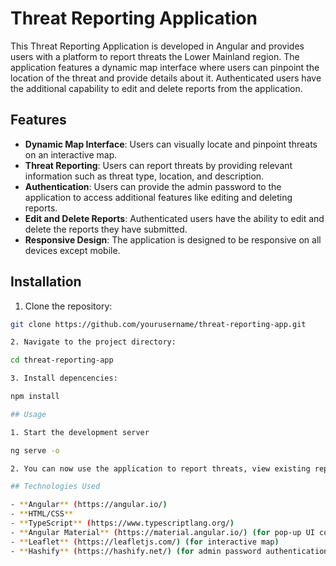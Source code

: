 # Threat Reporting Application

This Threat Reporting Application is developed in Angular and provides users with a platform to report threats the Lower Mainland region. The application features a dynamic map interface where users can pinpoint the location of the threat and provide details about it. Authenticated users have the additional capability to edit and delete reports from the application.

## Features

- **Dynamic Map Interface**: Users can visually locate and pinpoint threats on an interactive map.
- **Threat Reporting**: Users can report threats by providing relevant information such as threat type, location, and description.
- **Authentication**: Users can provide the admin password to the application to access additional features like editing and deleting reports.
- **Edit and Delete Reports**: Authenticated users have the ability to edit and delete the reports they have submitted.
- **Responsive Design**: The application is designed to be responsive on all devices except mobile.

## Installation

1. Clone the repository:

```bash
git clone https://github.com/yourusername/threat-reporting-app.git

2. Navigate to the project directory:

cd threat-reporting-app

3. Install depencencies:

npm install

## Usage

1. Start the development server

ng serve -o

2. You can now use the application to report threats, view existing reports, and perform other actions based on your authentication status. (As this application is just a hypothetical application the admin password is: BaggyJeans)

## Technologies Used

- **Angular** (https://angular.io/)
- **HTML/CSS**
- **TypeScript** (https://www.typescriptlang.org/)
- **Angular Material** (https://material.angular.io/) (for pop-up UI components)
- **Leaflet** (https://leafletjs.com/) (for interactive map)
- **Hashify** (https://hashify.net/) (for admin password authentication)





